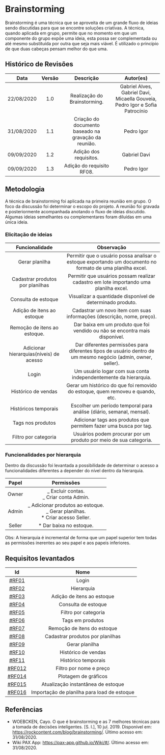 # Brainstorming

Brainstorming é uma técnica que se aproveita de um grande fluxo de ideias sendo discutidas para que se encontre soluções criativas. A técnica, quando aplicada em grupo, permite que no momento em que um componente do grupo expõe uma ideia, esta possa ser complementada ou até mesmo substituída por outra que seja mais viável. É utilizado o princípio de que duas cabeças pensam melhor do que uma.

## Histórico de Revisões
|    Data    | Versão |         Descrição         |           Autor(es)            |
| :--------: | :----: | :-----------------------: | :----------------------------: |
| 22/08/2020 |  1.0   |  Realização do Brainstorming. | Gabriel Alves, Gabriel Davi, Micaella Gouveia, Pedro Igor e Sofia Patrocínio | 
| 31/08/2020 |  1.1   |  Criação do documento baseado na gravação da reunião. | Pedro Igor | 
| 09/09/2020 |  1.2   | Adição dos requisitos. | Gabriel Davi |
| 09/09/2020 |  1.3 | Adição do requisito RF08. | Pedro Igor |


## Metodologia

A técnica de brainstorming foi aplicada na primeira reunião em grupo. O foco da discussão foi determinar o escopo do projeto. A reunião foi gravada e posteriormente acompanhada anotando o fluxo de ideias discutido. Algumas ideias semelhantes ou complementares foram diluídas em uma única ideia.

### Elicitação de ideias

|             Funcionalidade              |                                                  Observação                                                   |
| :-------------------------------------: | :-----------------------------------------------------------------------------------------------------------: |
|             Gerar planilha              |   Permitir que o usuário possa analisar o estoque exportando um documento no formato de uma planilha excel.   |
|    Cadastrar produtos por planilhas     |             Permitir que usuários possam realizar cadastro em lote importando uma planilha excel.             |
|           Consulta de estoque           |                          Visualizar a quantidade disponível de determinado produto.                           |
|       Adição de itens ao estoque        |                     Cadastrar um novo item com suas informações (descrição, nome, preço).                     |
|      Remoção de itens ao estoque.       |                  Dar baixa em um produto que foi vendido ou não se encontra mais disponível.                  |
| Adicionar hierarquias(níveis) de acesso | Dar diferentes permissões para diferentes tipos de usuário dentro de um mesmo negócio (admin, owner, seller). |
|                  Login                  |                        Um usuário logar com sua conta independentemente da hierarquia.                        |
|           Histórico de vendas           |                Gerar um histórico do que foi removido do estoque, quem removeu e quando, etc.                |
|          Históricos temporais           |                     Escolher um período temporal para análise (diário, semanal, mensal).                      |
|            Tags nos produtos            |                       Adicionar tags aos produtos que permitem fazer uma busca por tag.                       |
|          Filtro por categoria           |                       Usuários podem procurar por um produto por meio de sua categoria.                       |

### Funcionalidades por hierarquia

Dentro da discussão foi levantada a possibilidade de determinar o acesso a funcionalidades diferentes a depender do nível dentro da hierarquia.

<div>

| Papel  |                                     Permissões                                      |
| :----: | :---------------------------------------------------------------------------------: |
| Owner  |                     _ Excluir contas.<br> _ Criar conta Admin.                      |
| Admin  | _ Adicionar produtos ao estoque.<br> _ Gerar planilhas.<br> \* Criar acesso Seller. |
| Seller |                              \* Dar baixa no estoque.                               |

Obs: A hierarquia é incremental de forma que um papel superior tem todas as permissões inerentes ao seu papel e aos papeis inferiores.

</div>

## Requisitos levantados

|                                   Id                                   |                    Nome                     |
| :--------------------------------------------------------------------: | :-----------------------------------------: |
| [#RF01](Elicitation/RequisitosElicitados.md?id=requisitos-funcionais)  |                    Login                    |
| [#RF02](Elicitation/RequisitosElicitados.md?id=requisitos-funcionais)  |                 Hierarquia                  |
| [#RF03](Elicitation/RequisitosElicitados.md?id=requisitos-funcionais)  |         Adição de itens ao estoque          |
| [#RF04](Elicitation/RequisitosElicitados.md?id=requisitos-funcionais)  |             Consulta de estoque             |
| [#RF05](Elicitation/RequisitosElicitados.md?id=requisitos-funcionais)  |            Filtro por categoria             |
| [#RF06](Elicitation/RequisitosElicitados.md?id=requisitos-funcionais)  |              Tags em produtos               |
| [#RF07](Elicitation/RequisitosElicitados.md?id=requisitos-funcionais)  |         Remoção de itens do estoque         |
| [#RF08](Elicitation/RequisitosElicitados.md?id=requisitos-funcionais)  |               Cadastrar produtos por planilhas               |
| [#RF09](Elicitation/RequisitosElicitados.md?id=requisitos-funcionais)  |               Gerar planilha                |
| [#RF10](Elicitation/RequisitosElicitados.md?id=requisitos-funcionais)  |             Histórico de vendas             |
| [#RF11](Elicitation/RequisitosElicitados.md?id=requisitos-funcionais)  |             Histórico temporais             |
| [#RF012](Elicitation/RequisitosElicitados.md?id=requisitos-funcionais) |           Filtro por nome e preço           |
| [#RF014](Elicitation/RequisitosElicitados.md?id=requisitos-funcionais) |            Plotagem de gráficos             |
| [#RF015](Elicitation/RequisitosElicitados.md?id=requisitos-funcionais) |     Atualização instantânea de estoque      |
| [#RF016](Elicitation/RequisitosElicitados.md?id=requisitos-funcionais) | Importação de planilha para load de estoque |

## Referências

- WOEBCKEN, Cayo. O que é brainstorming e as 7 melhores técnicas para a tomada de decisões inteligentes. [S. l.], 10 jul. 2019. Disponível em: <https://rockcontent.com/blog/brainstorming/>. Último acesso em: 31/08/2020.
- Wiki PAX App: <https://pax-app.github.io/Wiki/#/>. Último acesso em: 31/08/2020.
